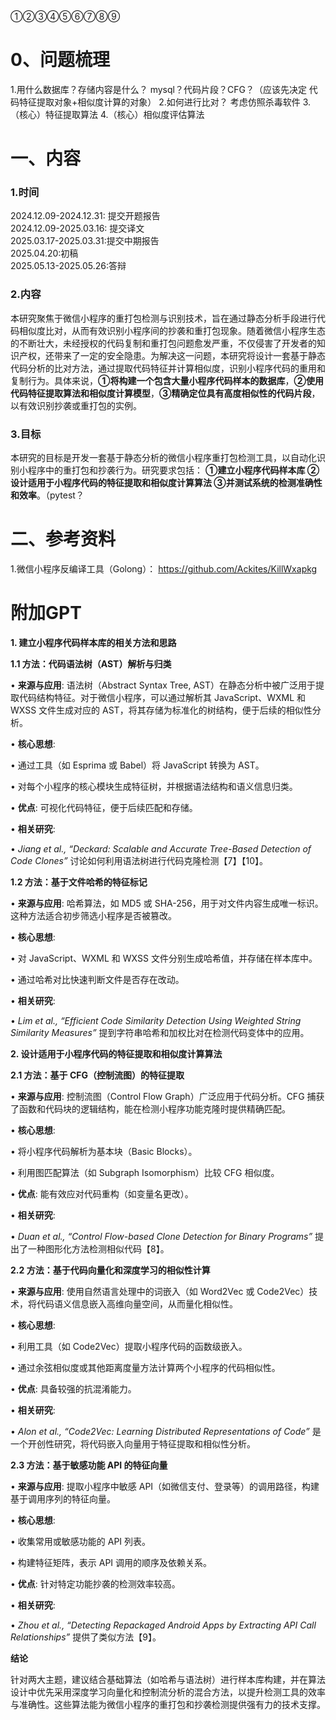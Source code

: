 ①②③④⑤⑥⑦⑧⑨
# 0、问题梳理
1.用什么数据库？存储内容是什么？ 
mysql？代码片段？CFG？（应该先决定 代码特征提取对象+相似度计算的对象）
2.如何进行比对？
考虑仿照杀毒软件
3.（核心）特征提取算法
4.（核心）相似度评估算法



# 一、内容
### 1.时间
2024.12.09-2024.12.31: 提交开题报告  
2024.12.09-2025.03.16: 提交译文  
2025.03.17-2025.03.31:提交中期报告  
2025.04.20:初稿  
2025.05.13-2025.05.26:答辩
### 2.内容
本研究聚焦于微信小程序的重打包检测与识别技术，旨在通过静态分析手段进行代码相似度比对，从而有效识别小程序间的抄袭和重打包现象。随着微信小程序生态的不断壮大，未经授权的代码复制和重打包问题愈发严重，不仅侵害了开发者的知识产权，还带来了一定的安全隐患。为解决这一问题，本研究将设计一套基于静态代码分析的比对方法，通过提取代码特征并计算相似度，识别小程序代码的重用和复制行为。具体来说，**①将构建一个包含大量小程序代码样本的数据库**，**②使用代码特征提取算法和相似度计算模型**，**③精确定位具有高度相似性的代码片段**，以有效识别抄袭或重打包的实例。
### 3.目标
本研究的目标是开发一套基于静态分析的微信小程序重打包检测工具，以自动化识别小程序中的重打包和抄袭行为。研究要求包括：
**①建立小程序代码样本库
②设计适用于小程序代码的特征提取和相似度计算算法
③并测试系统的检测准确性和效率**。（pytest？

# 二、参考资料
1.微信小程序反编译工具（Golong）： https://github.com/Ackites/KillWxapkg












# 附加GPT
**1. 建立小程序代码样本库的相关方法和思路**

  

**1.1 方法：代码语法树（AST）解析与归类**

  

• **来源与应用**: 语法树（Abstract Syntax Tree, AST）在静态分析中被广泛用于提取代码结构特征。对于微信小程序，可以通过解析其 JavaScript、WXML 和 WXSS 文件生成对应的 AST，将其存储为标准化的树结构，便于后续的相似性分析。

• **核心思想**:

• 通过工具（如 Esprima 或 Babel）将 JavaScript 转换为 AST。

• 对每个小程序的核心模块生成特征树，并根据语法结构和语义信息归类。

• **优点**: 可视化代码特征，便于后续匹配和存储。

• **相关研究**:

• _Jiang et al., “Deckard: Scalable and Accurate Tree-Based Detection of Code Clones”_ 讨论如何利用语法树进行代码克隆检测【7】【10】。

  

**1.2 方法：基于文件哈希的特征标记**

  

• **来源与应用**: 哈希算法，如 MD5 或 SHA-256，用于对文件内容生成唯一标识。这种方法适合初步筛选小程序是否被篡改。

• **核心思想**:

• 对 JavaScript、WXML 和 WXSS 文件分别生成哈希值，并存储在样本库中。

• 通过哈希对比快速判断文件是否存在改动。

• **相关研究**:

• _Lim et al., “Efficient Code Similarity Detection Using Weighted String Similarity Measures”_ 提到字符串哈希和加权比对在检测代码变体中的应用。

  

**2. 设计适用于小程序代码的特征提取和相似度计算算法**

  

**2.1 方法：基于 CFG（控制流图）的特征提取**

  

• **来源与应用**: 控制流图（Control Flow Graph）广泛应用于代码分析。CFG 捕获了函数和代码块的逻辑结构，能在检测小程序功能克隆时提供精确匹配。

• **核心思想**:

• 将小程序代码解析为基本块（Basic Blocks）。

• 利用图匹配算法（如 Subgraph Isomorphism）比较 CFG 相似度。

• **优点**: 能有效应对代码重构（如变量名更改）。

• **相关研究**:

• _Duan et al., “Control Flow-based Clone Detection for Binary Programs”_ 提出了一种图形化方法检测相似代码【8】。

  

**2.2 方法：基于代码向量化和深度学习的相似性计算**

  

• **来源与应用**: 使用自然语言处理中的词嵌入（如 Word2Vec 或 Code2Vec）技术，将代码语义信息嵌入高维向量空间，从而量化相似性。

• **核心思想**:

• 利用工具（如 Code2Vec）提取小程序代码的函数级嵌入。

• 通过余弦相似度或其他距离度量方法计算两个小程序的代码相似性。

• **优点**: 具备较强的抗混淆能力。

• **相关研究**:

• _Alon et al., “Code2Vec: Learning Distributed Representations of Code”_ 是一个开创性研究，将代码嵌入向量用于特征提取和相似性分析。

  

**2.3 方法：基于敏感功能 API 的特征向量**

  

• **来源与应用**: 提取小程序中敏感 API（如微信支付、登录等）的调用路径，构建基于调用序列的特征向量。

• **核心思想**:

• 收集常用或敏感功能的 API 列表。

• 构建特征矩阵，表示 API 调用的顺序及依赖关系。

• **优点**: 针对特定功能抄袭的检测效率较高。

• **相关研究**:

• _Zhou et al., “Detecting Repackaged Android Apps by Extracting API Call Relationships”_ 提供了类似方法【9】。

  

**结论**

  

针对两大主题，建议结合基础算法（如哈希与语法树）进行样本库构建，并在算法设计中优先采用深度学习向量化和控制流分析的混合方法，以提升检测工具的效率与准确性。这些算法能为微信小程序的重打包和抄袭检测提供强有力的技术支撑。